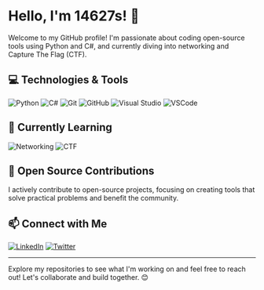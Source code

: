 # Hello, I'm 14627s! 👋

Welcome to my GitHub profile! I'm passionate about coding open-source tools using Python and C#, and currently diving into networking and Capture The Flag (CTF).

## 💻 Technologies & Tools
![Python](https://img.shields.io/badge/-Python-3776AB?style=flat-square&logo=python&logoColor=white)
![C#](https://img.shields.io/badge/-C%23-239120?style=flat-square&logo=c-sharp&logoColor=white)
![Git](https://img.shields.io/badge/-Git-F05032?style=flat-square&logo=git&logoColor=white)
![GitHub](https://img.shields.io/badge/-GitHub-181717?style=flat-square&logo=github&logoColor=white)
![Visual Studio](https://img.shields.io/badge/-Visual%20Studio-5C2D91?style=flat-square&logo=visual-studio&logoColor=white)
![VSCode](https://img.shields.io/badge/-VS%20Code-007ACC?style=flat-square&logo=visual-studio-code&logoColor=white)

## 🌱 Currently Learning
![Networking](https://img.shields.io/badge/-Networking-0077B5?style=flat-square&logo=cisco&logoColor=white)
![CTF](https://img.shields.io/badge/-CTF-red?style=flat-square)

## 🚀 Open Source Contributions
I actively contribute to open-source projects, focusing on creating tools that solve practical problems and benefit the community.

## 📫 Connect with Me
[![LinkedIn](https://img.shields.io/badge/-LinkedIn-0077B5?style=flat-square&logo=linkedin&logoColor=white)](https://www.linkedin.com/in/14627s/)
[![Twitter](https://img.shields.io/badge/-Twitter-1DA1F2?style=flat-square&logo=twitter&logoColor=white)](https://twitter.com/14627s)

---

Explore my repositories to see what I'm working on and feel free to reach out! Let's collaborate and build together. 😊
